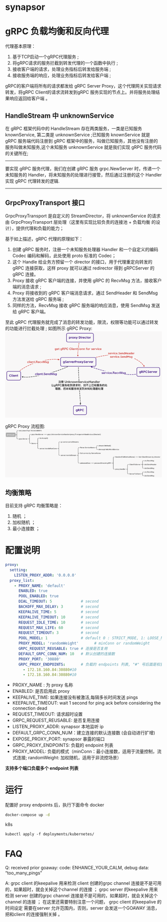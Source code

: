 # synapsor

# gRPC 负载均衡和反向代理
代理基本原理：
1. 基于TCP启动一个gRPC代理服务 ;
2. 将gRPC请求的服务拦截到转发代理的一个函数中执行 ;
3. 接收客户端的请求，处理业务指标后转发给服务端 ;
4. 接收服务端的响应，处理业务指标后转发给客户端 ;

gRPC的客户端将所有的请求都发给 gRPC Server Proxy，这个代理网关实现请求转发，将gRPC Client的请求流转发到gRPC 服务实现的节点上。并将服务处理结果响应返回给客户端 。

## HandleStream 中 unknownService
在 gRPC 框架代码中的 HandleStream 存在两类服务，一类是已知服务 knownService, 第二类是 unknownService ;已知服务 knownService 就是 gRPC 服务端代码注册到 gRPC 框架中的服务，叫做已知服务，其他没有注册的服务叫做未知服务,这个未知服务 unknownService 就是我们实现 gRPC 服务代码的关键所在;

***
要实现 gRPC 服务代理，我们在创建 gRPC 服务 grpc.NewServer 时，传递一个未知服务的 Handler，将未知服务的处理进行接管，然后通过注册的这个 Handler 实现 gRPC 代理转发的逻辑.
***

## GrpcProxyTransport 接口
GrpcProxyTransport 是自定义的 StreamDirector，将 unknownService 的请求由 GrpcProxyTransport 层处理（这里有实现比较负责的连接池 + 负载均衡 的设计），提供代理和负载的能力；


基于如上描述，gRPC 代理的原理如下：

1. 创建 gRPC 服务时，注册一个未知服务处理器 Handler 和一个自定义的编码 Codec 编码和解码，此处使用 proto 标准的 Codec；
2. 这个 Handle 给业务方预留一个 director 的接口，用于代理重定向转发的 gRPC 连接获取，这样 proxy 就可以通过 redirector 得到 gRPCServer 的 gRPC 连接。
3. Proxy 接收 gRPC 客户端的连接，并使用 gRPC 的 RecvMsg 方法，接收客户端的消息请求 ;
4. Proxy 将接收到的 gRPC 客户端消息请求，通过 SendHeader 和 SendMsg 方法发送给 gRPC 服务端 ;
5. 同样的方法，RecvMsg 接收 gRPC 服务端的响应消息，使用 SendMsg 发送给 gRPC 客户端。

至此 gRPC 代理服务就完成了消息的转发功能，限流，权限等功能可以通过转发的功能进行拦截处理 ; 
如图所示
gRPC Proxy:
![gRPC Proxy](https://github.com/codeandcode0x/synapsor/blob/master/wiki/images/grpc-proxy.png)

gRPC Proxy 流程图:
![gRPC Proxy 流程图](https://github.com/codeandcode0x/synapsor/blob/master/wiki/images/grpc-proxy-2.png)


## 均衡策略
目前支持 gRPC 均衡策略是：
1. 随机 ；
2. 加权随机 ；
3. 最小连接数 ；

# 配置说明
```yaml
proxy:
  setting:
    LISTEN_PROXY_ADDR: '0.0.0.0'
  proxy_list: 
    - PROXY_NAME: 'default'
      ENABLED: true
      POOL_ENABLED: true
      DIAL_TIMEOUT: 5             # second
      BACKOFF_MAX_DELAY: 3        # second
      KEEPALIVE_TIME: 5           # second
      KEEPALIVE_TIMEOUT: 10       # second
      REQUEST_IDLE_TIME: 10       # second
      REQUEST_MAX_LIFE: 60        # second
      REQUEST_TIMEOUT: 3          # second
      POOL_MODEL: 1               # default 0 : STRICT_MODE, 1: LOOSE_MODE
      PROXY_MODEL: 'randomWeight'       # minConn or randomWeight
      GRPC_REQUEST_REUSABLE: true # 连接是否复用
      DEFAULT_GRPC_CONN_NUM: 10   # 默认创建的连接数
      PROXY_PORT: '30880'
      GRPC_PROXY_ENDPOINTS:       # 负载的 endpoints 列表, "#" 号后面是权重
        - 172.18.160.84:30880#10
        - 172.18.160.84:30880#10
```
- PROXY_NAME : 为 proxy 名称
- ENABLED: 是否启用此 proxy 
- KEEPALIVE_TIME: 如果连接没有被激活,每隔多长时间发送 pings 
- KEEPALIVE_TIMEOUT: wait 1 second for ping ack before considering the connection dead
- REQUEST_TIMEOUT: 请求超时设置
- GRPC_REQUEST_REUSABLE: 是否复用连接
- LISTEN_PROXY_ADDR: synapsor 本地监听 ip
- DEFAULT_GRPC_CONN_NUM：建立连接的默认连接数 (会自动进行扩增)
- EXPOSE_PROXY_PORT: synapsor 暴露的端口
- GRPC_PROXY_ENDPOINTS: 负载的 endpoint 列表
- PROXY_MODEL: 负载的模式（minConn：最小连接数，适用于流量控制，流式连接; randomWeight: 加权随机，适用于非流控场景）

**支持多个端口负载多个 endpoint 列表**

# 运行
配置好 proxy endpoints 后，执行下面命令
docker
```sh
docker-compose up -d
```

k8s
```
kubectl apply -f deployments/kubernetes/
```

# FAQ
Q: received prior goaway: code: ENHANCE_YOUR_CALM, debug data: “too_many_pings”

A:
grpc client 的keepalive 用来检测 client 创建的grpc channel 连接是不是可用的，如果超时，就会关掉这个channel 的连接 ；
grpc server 的keepalive 用来检测 server 创建的grpc channel 连接是不是可用的，如果超时，就会关掉这个channel 的连接 ；
在这里还需要特别注意一个问题， grpc client 的keepalive 的 时间设定 需要在server 允许范围内，否则，server 会发送一个GOAWAY 消息，把和client 的连接强制关掉 。



